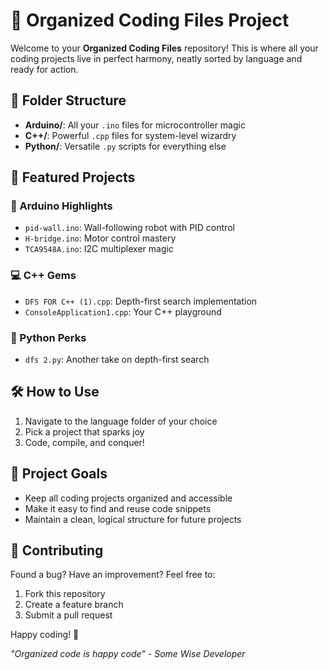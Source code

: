 # 🚀 Organized Coding Files Project

Welcome to your **Organized Coding Files** repository! This is where all your coding projects live in perfect harmony, neatly sorted by language and ready for action.

## 📂 Folder Structure

- **Arduino/**: All your `.ino` files for microcontroller magic
- **C++/**: Powerful `.cpp` files for system-level wizardry
- **Python/**: Versatile `.py` scripts for everything else

## 🌟 Featured Projects

### 🤖 Arduino Highlights
- `pid-wall.ino`: Wall-following robot with PID control
- `H-bridge.ino`: Motor control mastery
- `TCA9548A.ino`: I2C multiplexer magic

### 💻 C++ Gems
- `DFS FOR C++ (1).cpp`: Depth-first search implementation
- `ConsoleApplication1.cpp`: Your C++ playground

### 🐍 Python Perks
- `dfs 2.py`: Another take on depth-first search

## 🛠️ How to Use
1. Navigate to the language folder of your choice
2. Pick a project that sparks joy
3. Code, compile, and conquer!

## 🎯 Project Goals
- Keep all coding projects organized and accessible
- Make it easy to find and reuse code snippets
- Maintain a clean, logical structure for future projects

## 🤝 Contributing
Found a bug? Have an improvement? Feel free to:
1. Fork this repository
2. Create a feature branch
3. Submit a pull request

Happy coding! 🎉

*"Organized code is happy code" - Some Wise Developer* 